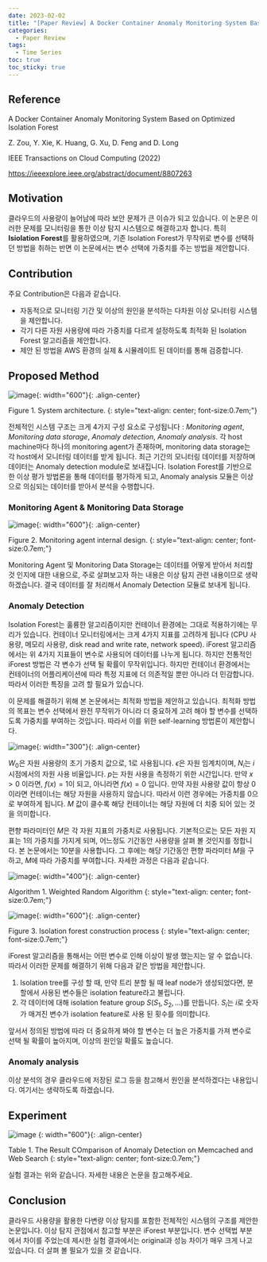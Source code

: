 ```yaml
---
date: 2023-02-02
title: "[Paper Review] A Docker Container Anomaly Monitoring System Based on Optimized Isolation Forest"
categories: 
  - Paper Review
tags: 
  - Time Series
toc: true  
toc_sticky: true 
---
```


## Reference

A Docker Container Anomaly Monitoring System Based on Optimized Isolation Forest

Z. Zou, Y. Xie, K. Huang, G. Xu, D. Feng and D. Long

IEEE Transactions on Cloud Computing (2022)

https://ieeexplore.ieee.org/abstract/document/8807263

## Motivation

클라우드의 사용량이 늘어남에 따라 보안 문제가 큰 이슈가 되고 있습니다. 이 논문은 이러한 문제를 모니터링을 통한 이상 탐지 시스템으로 해결하고자 합니다. 특히 **Isiolation Forest**를 활용하였으며, 기존 Isolation Forest가 무작위로 변수를 선택하던 방법을 취하는 반면 이 논문에서는 변수 선택에 가중치를 주는 방법을 제안합니다. 

## Contribution

주요 Contribution은 다음과 같습니다.

* 자동적으로 모니터링 기간 및 이상의 원인을 분석하는 다차원 이상 모니터링 시스템을 제안합니다.
* 각기 다른 자원 사용량에 따라 가중치를 다르게 설정하도록 최적화 된 Isolation Forest 알고리즘을 제안합니다.
* 제안 된 방법을 AWS 환경의 실제 & 시뮬레이트 된 데이터를 통해 검증합니다.

## Proposed Method

![image](https://user-images.githubusercontent.com/35906602/216261913-60083616-75f6-4b16-8659-a3e626fe7f49.png){: width="600"}{: .align-center} 

Figure 1. System architecture.
{: style="text-align: center; font-size:0.7em;"}

전체적인 시스템 구조는 크게 4가지 구성 요소로 구성됩니다 : *Monitoring agent*, *Monitoring data storage*, *Anomaly detection*, *Anomaly analysis*. 각 host machine마다 하나의 monitoring agent가 존재하며, monitoring data storage는 각 host에서 모니터링 데이터를 받게 됩니다. 최근 기간의 모니터링 데이터를 저장하며 데이터는 Anomaly detection module로 보내집니다. Isolation Forest를 기반으로 한 이상 평가 방법론을 통해 데이터를 평가하게 되고, Anomaly analysis 모듈은 이상으로 의심되는 데이터를 받아서 분석을 수행합니다.

### Monitoring Agent & Monitoring Data Storage

![image](https://user-images.githubusercontent.com/35906602/216263781-e4da3fd5-80e2-474f-bbd7-d1056ddd2a05.png){: width="600"}{: .align-center} 

Figure 2. Monitoring agent internal design.
{: style="text-align: center; font-size:0.7em;"}


Monitoring Agent 및 Monitoring Data Storage는 데이터를 어떻게 받아서 처리할 것 인지에 대한 내용으로, 주로 살펴보고자 하는 내용은 이상 탐지 관련 내용이므로 생략 하겠습니다. 결국 데이터를 잘 처리해서 Anomaly Detection 모듈로 보내게 됩니다.


### Anomaly Detection

Isolation Forest는 훌륭한 알고리즘이지만 컨테이너 환경에는 그대로 적용하기에는 무리가 있습니다. 컨테이너 모니터링에서는 크게 4가지 지표를 고려하게 됩니다 (CPU 사용량, 메모리 사용량, disk read and write rate, network speed). iForest 알고리즘에서는 위 4가지 지표들이 변수로 사용되어 데이터를 나누게 됩니다. 하지만 전통적인 iForest 방법은 각 변수가 선택 될 확률이 무작위입니다. 하지만 컨테이너 환경에서는 컨테이너의 어플리케이션에 따라 특정 지표에 더 의존적일 뿐만 아니라 더 민감합니다. 따라서 이러한 특징을 고려 할 필요가 있습니다.

이 문제를 해결하기 위해 본 논문에서는 최적화 방법을 제안하고 있습니다. 최적화 방법의 목표는 변수 선택에서 완전 무작위가 아니라 더 중요하게 고려 해야 할 변수를 선택하도록 가중치를 부여하는 것입니다. 따라서 이를 위한 self-learning 방법론이 제안합니다.  

![image](https://user-images.githubusercontent.com/35906602/216265864-a906cf49-bb90-4828-8f36-9a40eb8450cb.png){: width="300"}{: .align-center} 

$W_0$은 자원 사용량의 초기 가중치 값으로, 1로 사용됩니다. $\epsilon$은 자원 임계치이며, $N_i$는 $i$ 시점에서의 자원 사용 비율입니다. $p$는 자원 사용을 측정하기 위한 시간입니다. 만약 $x > 0$ 이라면, $f(x)=1$이 되고, 아니라면 $f(x) = 0$ 입니다. 만약 자원 사용량 값이 항상 0이라면 컨테이너는 해당 자원을 사용하지 않습니다. 따라서 이런 경우에는 가중치를 0으로 부여하게 됩니다. $M$ 값이 클수록 해당 컨테이너는 해당 자원에 더 치중 되어 있는 것을 의미합니다. 

편향 파라미터인 $M$은 각 자원 지표의 가중치로 사용됩니다. 기본적으로는 모든 자원 지표는 1의 가중치를 가지게 되며, 어느정도 기간동안 사용량을 살펴 볼 것인지를 정합니다. 본 논문에서는 10분을 사용합니다. 그 후에는 해당 기간동안 편향 파라미터 $M$을 구하고, $M$에 따라 가중치를 부여합니다. 자세한 과정은 다음과 같습니다.

![image](https://user-images.githubusercontent.com/35906602/216265236-7b4a2b1d-3b7e-45ab-9d3f-71f58ae39ce3.png){: width="400"}{: .align-center} 

Algorithm 1. Weighted Random Algorithm
{: style="text-align: center; font-size:0.7em;"}

![image](https://user-images.githubusercontent.com/35906602/216274974-fd3c2f28-ce90-4f37-b8c3-3fe36659f46d.png){: width="600"}{: .align-center} 

Figure 3. Isolation forest construction process
{: style="text-align: center; font-size:0.7em;"}

iForest 알고리즘을 통해서는 어떤 변수로 인해 이상이 발생 했는지는 알 수 없습니다. 따라서 이러한 문제를 해결하기 위해 다음과 같은 방법을 제안합니다.

1. Isolation tree를 구성 할 때, 만약 트리 분할 될 때 leaf node가 생성되었다면, 분할에서 사용된 변수들은 isolation feature라고 불립니다.
2. 각 데이터에 대해 isolation feature group $S(S_1, S_2, ...)$를 만듭니다. $S_i$는 $i$로 숫자가 매겨진 변수가 isolation feature로 사용 된 횟수를 의미합니다.

앞서서 정의된 방법에 따라 더 중요하게 봐야 할 변수는 더 높은 가중치를 가져 변수로 선택 될 확률이 높아지며, 이상의 원인일 확률도 높습니다. 

### Anomaly analysis

이상 분석의 경우 클라우드에 저장된 로그 등을 참고해서 원인을 분석하겠다는 내용입니다. 여기서는 생략하도록 하겠습니다.

## Experiment

![image](https://user-images.githubusercontent.com/35906602/216275758-dffa3960-a554-4842-9067-332a0f130f73.png)
{: width="600"}{: .align-center} 

Table 1. The Result COmparison of Anomaly Detection on Memcached and Web Search
{: style="text-align: center; font-size:0.7em;"}

실험 결과는 위와 같습니다. 자세한 내용은 논문을 참고해주세요.

## Conclusion

클라우드 사용량을 활용한 다변량 이상 탐지를 포함한 전체적인 시스템의 구조를 제안한 논문입니다. 이상 탐지 관점에서 참고할 부분은 iForest 부분입니다. 변수 선택법 부분에서 차이를 주었는데 제시한 실험 결과에서는 original과 성능 차이가 매우 크게 나고 있습니다. 더 살펴 볼 필요가 있을 것 같습니다.

